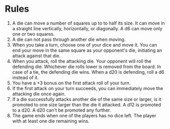 # Rules

1. A die can move a number of squares up to to half its size. It can move in a straight line vertically, horizontally, or diagonally. A d6 can move only one or two squares.
2. A die can not pass through another die when moving.
3. When you take a turn, choose one of your dice and move it. You can end your move in the same square as your opponent's die, initiating an attack against that die.
4. When you attack, roll the attacking die. Your opponent will roll the defending die. Whichever die rolls lower is removed from the board. In case of a tie, the defending die wins. When a d20 is defending, roll a d6 instead of it.
5. You have a +3 bonus on the first attack roll of your turn.
6. If the first attack on your turn succeeds, you can immediately move the attacking die once again.
7. If a die successfully attacks another die of the same size or larger, is it promoted to one size larger than the die it attacked. A d12 is promoted to a d20. A d20 can't be promoted any further.
8. The game ends when one of the players has no dice left. The player with at least one die remaining wins.